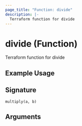 ```yaml
---
page_title: "Function: divide"
description: |-
  Terraform function for divide
---
```


# divide (Function)

Terraform function for divide

## Example Usage



## Signature

``multiply(a, b)``

## Arguments



